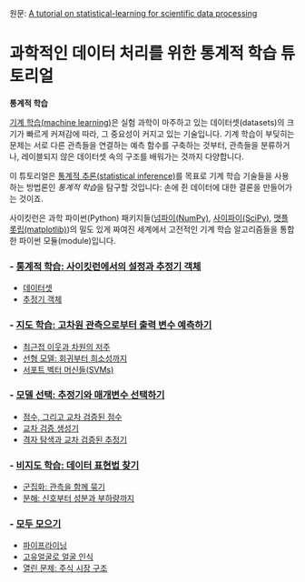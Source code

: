 원문: [A tutorial on statistical-learning for scientific data processing](https://scikit-learn.org/stable/tutorial/index.html)

# 과학적인 데이터 처리를 위한 통계적 학습 튜토리얼

**통계적 학습**

[기계 학습(machine learning)](https://en.wikipedia.org/wiki/Machine_learning)은 실험 과학이 마주하고 있는 데이터셋(datasets)의 크기가 빠르게 커져감에 따라, 그 중요성이 커지고 있는 기술입니다. 기계 학습이 부딪히는 문제는 서로 다른 관측들을 연결하는 예측 함수를 구축하는 것부터, 관측들을 분류하거나, 레이블되지 않은 데이터셋 속의 구조를 배워가는 것까지 다양합니다.

이 튜토리얼은 [통계적 추론(statistical inference)](https://en.wikipedia.org/wiki/Statistical_inference)를 목표로 기계 학습 기술들을 사용하는 방법론인 *통계적 학습*을 탐구할 것입니다: 손에 쥔 데이터에 대한 결론을 만들어가는 것이죠.

사이킷런은 과학 파이썬(Python) 패키지들([넘파이(NumPy)](https://www.numpy.org/), [사이파이(SciPy)](https://scipy.org/), [맷플롯립(matplotlib)](https://matplotlib.org/))의 밀도 있게 짜여진 세계에서 고전적인 기계 학습 알고리즘들을 통합한 파이썬 모듈(module)입니다.

### - [통계적 학습: 사이킷런에서의 설정과 추정기 객체](settings)

- [데이터셋](settings#데이터셋)
- [추정기 객체](settings#추정기-객체)

### - [지도 학습: 고차원 관측으로부터 출력 변수 예측하기](supervised_learning)

- [최근접 이웃과 차원의 저주](supervised_learning#최근접-이웃과-차원의-저주)
- [선형 모델: 회귀부터 희소성까지](supervised_learning#선형-모델-회귀부터-희소성까지)
- [서포트 벡터 머신들(SVMs)](supervised_learning#서포트-벡터-머신들(SVMs))

### - [모델 선택: 추정기와 매개변수 선택하기](model_selection)

- [점수, 그리고 교차 검증된 점수](model_selection#점수,-그리고-교차-검증된-점수)
- [교차 검증 생성기](model_selection#교차-검증-생성기)
- [격자 탐색과 교차 검증된 추정기](model_selection#격자-탐색과-교차-검증된-추정기)

### - [비지도 학습: 데이터 표현법 찾기](unsupervised_learning)

- [군집화: 관측을 함께 묶기](unsupervised_learning#군집화-관측을-함께-묶기)
- [분해: 신호부터 성분과 부하량까지](unsupervised_learning#분해-신호부터-성분과-부하량까지)

### - [모두 모으기](putting_together)

- [파이프라이닝](putting_together#파이프라이닝)
- [고유얼굴로 얼굴 인식](putting_together#고유얼굴로-얼굴-인식)
- [열린 문제: 주식 시장 구조](putting_together#열린-문제-주식-시장-구조)
